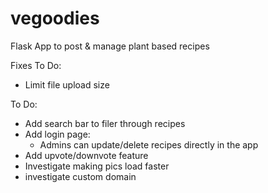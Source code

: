 # vegoodies
Flask App to post &amp; manage plant based recipes

Fixes To Do:
- Limit file upload size

To Do:
- Add search bar to filer through recipes
- Add login page:
  - Admins can update/delete recipes directly in the app
- Add upvote/downvote feature
- Investigate making pics load faster
- investigate custom domain
